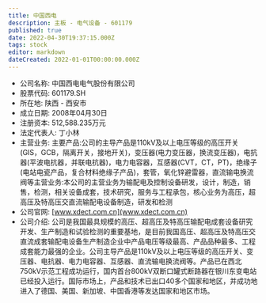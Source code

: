 ```yaml
---
title: 中国西电
description: 主板 - 电气设备 - 601179
published: true
date: 2022-04-30T19:37:15.000Z
tags: stock
editor: markdown
dateCreated: 2022-01-01T00:00:00.000Z
---
```


- 公司名称: 中国西电电气股份有限公司
- 股票代码: 601179.SH
- 所在地: 陕西 - 西安市
- 成立日期: 2008年04月30日
- 注册资本: 512,588.235万元
- 法定代表人: 丁小林
- 主营业务: 主要产品:公司的主导产品是110kV及以上电压等级的高压开关(GIS，GCB，隔离开关，接地开关)，变压器(电力变压器，换流变压器)，电抗器(平波电抗器，并联电抗器)，电力电容器，互感器(CVT，CT，PT)，绝缘子(电站电瓷产品，复合材料绝缘子产品)，套管，氧化锌避雷器，直流输电换流阀等主营业务:本公司的主营业务为输配电及控制设备研发，设计，制造，销售，检测，相关设备成套，技术研究，服务与工程承包，核心业务为高压，超高压及特高压交直流输配电设备制造，研发和检测
- 公司官网: [www.xdect.com.cn](www.xdect.com.cn)
- 公司介绍: 公司是我国最具规模的高压、超高压及特高压输配电成套设备研究开发、生产制造和试验检测的重要基地，是目前我国高压、超高压及特高压交直流成套输配电设备生产制造企业中产品电压等级最高、产品品种最多、工程成套能力最强的企业。公司主导产品是110kV及以上电压等级的高压开关、变压器、电抗器、电力电容器、互感器、直流输电换流阀等。产品已在西北750kV示范工程成功运行，国内首台800kV双断口罐式断路器在银川东变电站已经投入运行。国际市场上，产品和技术已出口40多个国家和地区，并成功地进入了德国、美国、新加坡、中国香港等发达国家和地区市场。


